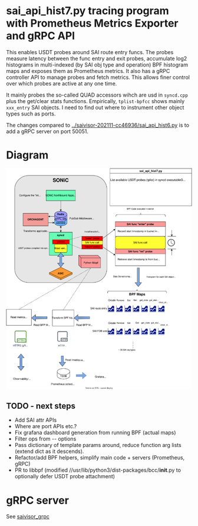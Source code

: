 # sai_api_hist7.py tracing program with Prometheus Metrics Exporter and gRPC API
This enables USDT probes around SAI route entry funcs. The probes measure latency between the func entry and exit probes, accumulate log2 histograms in multi-indexed (by SAI obj type and operation) BPF histogram maps and exposes them as Prometheus metrics. It also has a gRPC controller API to manage probes and fetch metrics. This allows finer control over which probes are active at any one time.

 It mainly probes the so-called QUAD accessors wihch are usd in `syncd.cpp` plus the get/clear stats functions. Empirically, `tplist-bpfcc` shows mainly `xxx_entry` SAI objects. I need to find out where to instrument other object types such as ports.

The changes compared to [../saivisor-202111-cc46936/sai_api_hist6.py](../saivisor-202111-cc46936/sai_api_hist7.py) is to add a gRPC server on port 50051.

# Diagram
![syncd-usdt-probes-prom-grpc.svg](syncd-usdt-probes-prom-grpc.svg)
## TODO - next steps
* Add SAI attr APIs
* Where are port APIs etc.?
* Fix grafana dashboard generation from running BPF (actual maps)
* Filter ops from -- options
* Pass dictionary of template params around, reduce function arg lists (extend dict as it descends).
* Refactor/add BPF helpers, simplify main code + servers (Prometheus, gRPC)
* PR to libbpf (modified //usr/lib/python3/dist-packages/bcc/__init__.py to optionally defer USDT probe attachment)
# gRPC server
See [saivisor_grpc](saivisor_grpc/README.md)